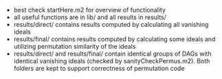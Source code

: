 - best check startHere.m2 for overview of functionality
- all useful functions are in lib/ and all results in results/
- results/direct/ contains results computed by calculating all vanishing ideals
- results/final/ contains results computed by calculating some ideals and utilizing permutation similarity of the ideals
- results/direct/ and results/final/ contain identical groups of DAGs with identical vanishing ideals (checked by sanityCheckPermus.m2). Both folders are kept to support correctness of permutation code
